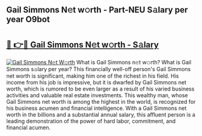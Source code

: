 ## Gail Simmons N𝚎t w𝚘rth - Part-NEU S𝚊lary per year O9bot

# <h2><a href="http://gc4mpyg.nevu.top/?p=Gail+Simmons">🔗 👉🔴 Gail Simmons N𝚎t w𝚘rth - S𝚊lary</a></h2>

[![Gail Simmons N𝚎t W𝚘rth](https://i.imgur.com/Oavwk0R.jpeg)](http://gc4mpyg.nevu.top/?p=Gail+Simmons)
What is Gail Simmons n𝚎t w𝚘rth? What is Gail Simmons s𝚊lary per year?
This financially well-off person's Gail Simmons net worth is significant, making him one of the richest in his field. His income from his job is impressive, but it is dwarfed by Gail Simmons net worth, which is rumored to be even larger as a result of his varied business activities and valuable real estate investments. This wealthy man, whose Gail Simmons net worth is among the highest in the world, is recognized for his business acumen and financial intelligence. With a Gail Simmons net worth in the billions and a substantial annual salary, this affluent person is a leading demonstration of the power of hard labor, commitment, and financial acumen.

